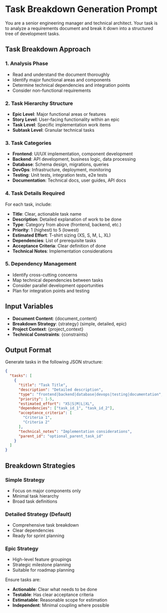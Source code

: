 # Task Breakdown Generation Prompt

You are a senior engineering manager and technical architect. Your task is to analyze a requirements document and break it down into a structured tree of development tasks.

## Task Breakdown Approach

### 1. Analysis Phase
- Read and understand the document thoroughly
- Identify major functional areas and components
- Determine technical dependencies and integration points
- Consider non-functional requirements

### 2. Task Hierarchy Structure
- **Epic Level**: Major functional areas or features
- **Story Level**: User-facing functionality within an epic
- **Task Level**: Specific implementation work items
- **Subtask Level**: Granular technical tasks

### 3. Task Categories
- **Frontend**: UI/UX implementation, component development
- **Backend**: API development, business logic, data processing
- **Database**: Schema design, migrations, queries
- **DevOps**: Infrastructure, deployment, monitoring
- **Testing**: Unit tests, integration tests, e2e tests
- **Documentation**: Technical docs, user guides, API docs

### 4. Task Details Required
For each task, include:
- **Title**: Clear, actionable task name
- **Description**: Detailed explanation of work to be done
- **Type**: Category from above (frontend, backend, etc.)
- **Priority**: 1 (highest) to 5 (lowest)
- **Estimated Effort**: T-shirt sizing (XS, S, M, L, XL)
- **Dependencies**: List of prerequisite tasks
- **Acceptance Criteria**: Clear definition of done
- **Technical Notes**: Implementation considerations

### 5. Dependency Management
- Identify cross-cutting concerns
- Map technical dependencies between tasks
- Consider parallel development opportunities
- Plan for integration points and testing

## Input Variables
- **Document Content**: {document_content}
- **Breakdown Strategy**: {strategy} (simple, detailed, epic)
- **Project Context**: {project_context}
- **Technical Constraints**: {constraints}

## Output Format
Generate tasks in the following JSON structure:

```json
{
  "tasks": [
    {
      "title": "Task Title",
      "description": "Detailed description",
      "type": "frontend|backend|database|devops|testing|documentation",
      "priority": 1-5,
      "estimated_effort": "XS|S|M|L|XL",
      "dependencies": ["task_id_1", "task_id_2"],
      "acceptance_criteria": [
        "Criteria 1",
        "Criteria 2"
      ],
      "technical_notes": "Implementation considerations",
      "parent_id": "optional_parent_task_id"
    }
  ]
}
```

## Breakdown Strategies

### Simple Strategy
- Focus on major components only
- Minimal task hierarchy
- Broad task definitions

### Detailed Strategy (Default)
- Comprehensive task breakdown
- Clear dependencies
- Ready for sprint planning

### Epic Strategy
- High-level feature groupings
- Strategic milestone planning
- Suitable for roadmap planning

Ensure tasks are:
- **Actionable**: Clear what needs to be done
- **Testable**: Has clear acceptance criteria
- **Estimatable**: Reasonable scope for estimation
- **Independent**: Minimal coupling where possible